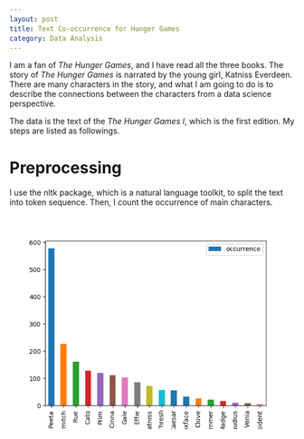 ```yaml
---
layout: post
title: Text Co-occurrence for Hunger Games
category: Data Analysis
---
```


I am a fan of *The Hunger Games*, and I have read all the three books. The story of *The Hunger Games* is narrated by the young girl, Katniss Everdeen. There are many characters in the story, and what I am going to do is to describe the connections between the characters from a data science perspective.

The data is the text of the *The Hunger Games I*, which is the first edition. My steps are listed as followings.

# Preprocessing
I use the nltk package, which is a natural language toolkit, to split the text into token sequence. Then, I count the occurrence of main characters.

![Characters Occurrence](https://raw.githubusercontent.com/YanjieHe/YanjieHe.github.io/master/_posts/2018-09-08-Text-Co-Occurrence-For-Hunger-Games-figures/characters_occurrence.png)
